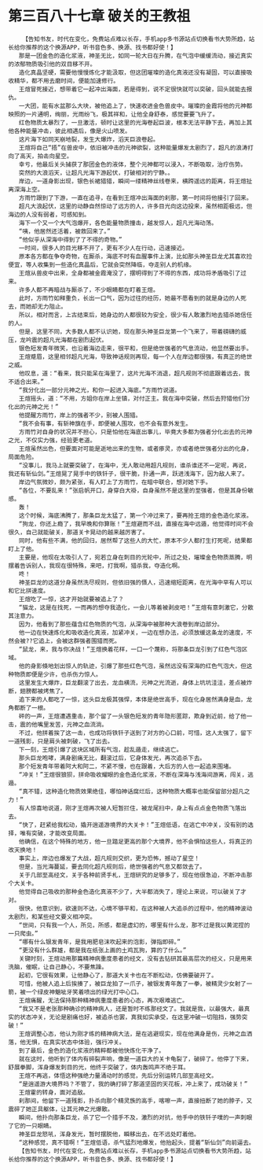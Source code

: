 # 第三百八十七章 破关的王教祖
        【告知书友，时代在变化，免费站点难以长存，手机app多书源站点切换看书大势所趋，站长给你推荐的这个换源APP，听书音色多、换源、找书都好使！】
       那是一团金色的造化浆液，神圣无比，如同一轮大日在升腾，在气泡中缓缓流动，接近真实的浓郁物质吸引他的双目移不开。
       造化真晶坚硬，需要他慢慢炼化才能汲取，但这团璀璨的造化真液还没有凝固，可以直接吸收精华，都不用去磨时间，便能加速修行。
       王煊冒死接近，想带着它一起冲出海面，若是得到，说不定很快就可以突破，回头就能去报仇。
       一大团，能有水盆那么大块，被他追上了，快速收进金色兽皮中。璀璨的金霞将他的元神都映照的一片通明，绚丽，光雨纷飞，极其祥和，让他全身舒泰，感觉要要飞升了。
       红色物质太暴烈了，一旦激活，顿时让这里的光海卷起巨波，根本无法平静下去，再加上其他各种能量冲击，彼此相遇后，像是火山喷发。
       这片海下如同天崩地裂，发生大爆炸，滔天巨浪卷起。
       王煊将自己“捂”在兽皮中，依旧被冲击的元神欲裂，这种能量爆发太剧烈了，超凡的浪涛打向了高天，拍击向星空。
       幸亏，他最后关头捕获了那团金色的液体，整个元神都可以浸入，不断吸取，治疗伤势。
       突然的大浪滔天，让超凡光海下游起伏，打破相对的宁静。。
       岸边，一道身影出现，银色长裙猎猎，瞬间一缕精神丝线卷来，横跨遥远的距离，将王煊扯离深海上空。
       方雨竹跟到了下游，一直在追寻，在看到王煊冲出海面的刹那，第一时间将他接引了回来。
       超凡大浪起伏，这里的动静自然惊动了远方的人，许多目光向这边投来，虽然相距极远，但海边的人没有弱者，可感知到。
       海下一个又一个大气泡爆开，各色能量物质撞击，越发惊人，超凡光海动荡。
       “咦，他居然还活着，被救回来了。”
       “他似乎从深海中得到了了不得的奇物。”
       一时间，很多人的目光移不开了，更有不少人在行动，迅速接近。
       原本各方都在争夺奇物，在厮杀，海底不时有血腥事件上演，比如那头神圣巨龙尤其喜欢捡便宜，等人收集到一些造化真晶后，它就会突然降临，夺走别人的机缘。
       王煊从兽皮中出来，全身都被金霞淹没了，摆明得到了不得的东西，成功将矛盾吸引了过来。
       许多人都不再暗战与厮杀了，不少眼睛都在盯着王煊。
       此时，方雨竹如释重负，长出一口气，因为过往的经历，她最不愿看到的就是身边的人死去，而她却无力阻止。
       所以，相对而言，上古结束后，她身边的人都很较为安全，很少有人敢激烈地去猎杀她信任的人。
       但是，这里不同，大多数人都不认识她，现在那头神圣巨龙第一个飞来了，带着磅礴的威压，龙吟震的超凡光海都在剧烈起伏。
       银色短发青年微笑，也沿着海边走来，很平和，但是绝世强者的气息流动，他显然要出手。
       王煊蹙眉，这里相邻超凡光海，导致神话规则再现，每一个人在岸边都很强，有真正的绝世之威。
       他叹息，道：“看来，我只能呆在海里了，这片光海不消退，超凡规则不彻底跟着远去，我不适合出来。”
       “我分化出一部分元神之光，和你一起进入海底。”方雨竹说道。
       王煊摇头，道：“不用，方姐你在岸上坐镇，对付正主。我在海中突破，然后去狩猎他们分化出的元神之光！”
       他提醒方雨竹，岸上的强者不少，别被人围猎。
       “我不会有事，有斩神旗在手，即便被人围攻，也不会有意外发生。
       方雨竹对自身的状况并不担心，只是怕他在海底出事儿，毕竟大多都为强者分化出去的元神之光，不仅实力强，经验更老道。
       王煊虽然出色，但要面对可能是逝地出来的生物，或者瘆灵，亦或者绝世强者分出的化身，局面危险。
       “没事儿，我马上就要突破了，在海中，无人敢动用超凡规则，谁杀谁还不一定呢，再说，我还有斩仙剑。”王煊晃了晃手中的铁钎子，很干脆，扑通一声，跃进浅海下，因为敌人来了。
       岸边气氛微妙，颇为紧张，有人盯上了方雨竹，在暗中联合，想对她下手。
       “各位，不要乱来！”张启帆开口，身穿白大褂，自身虽然不是这里的至强者，但是其身份敏感。
       轰！
       这个时候，海底沸腾了，那条巨龙太猛了，第一个冲过来了，要再抢王煊的金色造化浆液。
       “狗龙，你还上瘾了，我早晚和你算账！”王煊避而不战，直接在海中远遁，他觉得时间不会很久，自己就能破关，那道关卡晃动的越来越厉害了。
       同时，他有些不满，他的回归，居然帮了这些人的大忙，原本不少人都打生打死呢，结果都盯上了他。
       主要是，他现在太吸引人了，宛若立身在刺目的光轮中，所过之处，璀璨金色物质蒸腾，明摆着告诉别人，我现在很特殊，来吧，打我啊，猎杀我，夺造化啊。
       咚！
       神圣巨龙的这道分身虽然洗尽规则，但依旧强的慑人，迅速缩短距离，在光海中罕有人可以和它比拼速度。
       王煊吃了一惊，这才开始就要被追上了？
       “猫龙，这是在找死，一而再的想夺我造化，一会儿等着被剥皮吧！”王煊有意刺激它，分散其注意力。
       因为，他看到了那些蕴含红色物质的气泡，从深海中被那种大浪卷到岸边部分。
       他一边在快速炼化和吸收造化真液，加紧冲关，一边在想办法，必须放缓这条龙的速度，不然会被??它追上，会被这群强者围猎而死。
       “鼠龙，来，我与你决战！”王煊换着花样，一口一个蔑称，将那条巨龙引到了红色气泡区域。
       他的身影倏地划出惊人的轨迹，引爆了那些红色气泡，虽然远没有深海的红色气泡大，但这种物质即便是少许，也杀伤力惊人。
       这里发生大爆炸，巨龙翻滚了出去，龙血横流，元神之光流逝，身体上坑坑洼洼，差点被炸断，翅膀都被烤焦了。
       追下来的人都吃了一惊，这头巨龙极其强悍，本体是绝世高手，现在化身居然满身是血，龙角都断了一根。
       砰的一声，王煊遭遇重击，那个留了一头银色短发的青年隐形匿踪，欺身到近前，给了他一击，震的他嘴里发苦，元神之血流淌。
       不过，他拼着挨了这一击，也成功将铁钎子送到了对方的心口前，可惜，这人太强了，留下一道残影，只是肩头被刺破，飞了出去。
       下一刻，王煊引爆了这块区域所有气泡，趁乱遁走，继续逃亡。
       那头巨龙咆哮，满身剧痛无比，翻滚过后，它身体发光，再次追杀下去。
       那个短发青年带着阿大和阿二，不紧不慢，也在跟着，大后方的人也一起追来围堵。
       “冲关！”王煊很狼狈，拼命吸收耀眼的金色造化浆液，不断在深海与浅海间游离，闯关，逃遁。
       “真不错，这种造化物质效果绝佳，哪怕神话腐烂后，这种物质大概率也能保留部分超凡之力！”
       有人惊喜地说道，刚才王煊再次被人短暂拦住，被龙尾扫中，身上有点点金色物质飞落出去。
       “快了，赶紧给我松动，撬开逍遥游境界的大关卡！”王煊低语，在逃亡中冲关，没有别的选择，唯有突破，才能改变局面。
       他确信，在这个特殊的地方，他一旦踏足更高的那个大境界，他不会惧怕这些人，将真正的改天换地！
       事实上，岸边也爆发了大战，超凡规则交织，更为恐怖，撼动了星空！
       但是，当光海蔓延，要去同化超凡规则后，绝世强者的气息又都敛去了。
       关于几部至高经文，关于各种前贤手札，王煊研究的足够多了，现在他很急迫，不断冲击那个大关卡。
       他觉得自己吸收的那种金色造化真液不少了，大半都消失了，理论上来说，可以破关了才对。
       很快，他意识到，欲速则不达，心境不够平和，在这种被人大追杀的过程中，他的精神波动太剧烈，和某些经文要义相冲突。
       “世间，只有我一个人，所见，所感，都是虚幻的，哪里有什么龙，那不过是我以黄泥捏的一只爬虫。”
       “哪有什么银发青年，是我用肥皂沫吹起来的泡影，弹指即碎。”
       “更没有什么群雄，都是我在纸张上画的土鸡瓦狗，算的了什么。”
       关键时刻，王煊动用那篇精神病重度患者的经文，没有去钻研其最高层次的经义，只是用来洗脑，催眠，让自己静心，不要焦躁。
       起初，它很有效果，让他静心了，那道大关卡也在不断松动，仿佛要破开了。
       可惜，他被人追上后挨揍了，被巨龙拍了一爪子，被银发青年轰了一拳，被精灵少女射了一箭，被一个绿皮神魈呲牙笑着喷出的绿光打中心口。
       王煊痛醒，无法保持那种精神病重度患者的心态，再次艰难逃亡。
       “我又不是老张那种确诊的精神病人，还是暂时不练那经文了。我就是我，以最强大，最真实的状态冲关，无论是剧痛也好，被追杀也罢，真我如实承受，在这里冲破一切阻挡，强势突破！”
       王煊调整心态，他认为刚才练的精神病大法，是在逃避现实，现在他满身是伤，元神之血洒落，他无惧，在真实状态中体验，强行冲关。
       到了最后，金色的造化浆液的精粹都被他快炼化干净了。
       就在这时，他听到了体内有碎裂声响，像是一道巨大的关卡龟裂了，破碎了。他停了下来，舒展拳脚，浑身爆发刺目的光，他终于突破了，体内轰鸣声不绝于耳。
       王煊不再逃，体悟这种强绝力量涌动时的感觉，先后分别运转几部至高经文。
       “是逍遥游大境界吗？不管了，我的确打碎了那道坚固的天花板，冲上来了，成功破关！”
       王煊霍的转身，面对追敌。
       刹那间，他留下一道残影，扑杀向那个精灵族的高手，喀嚓一声，直接扭断了她的脖子，又震碎了她正具躯体，让其元神之光爆散。
       瞬间，他扑向那条巨龙，杀了它一个措手不及，激烈的对抗，他手中的铁钎子噗的一声刺眼了它的一只眼睛。
       神圣巨龙怒吼，浑身发光，暂时摆脱他，瞬移出去，在不远处盯着他。
       “这种感觉，真不错啊！”王煊低语，杀气猛烈地爆发，他抬起头，提着“斩仙剑”向前逼去。
       【告知书友，时代在变化，免费站点难以长存，手机app多书源站点切换看书大势所趋，站长给你推荐的这个换源APP，听书音色多、换源、找书都好使！】